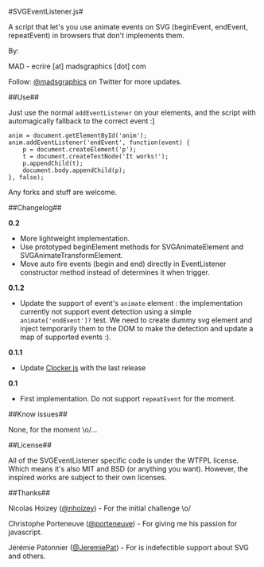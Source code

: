 #SVGEventListener.js#

A script that let's you use animate events on SVG (beginEvent, endEvent, repeatEvent) in browsers that don't implements them.

By:

MAD - ecrire [at] madsgraphics [dot] com


Follow: [@madsgraphics](http://twitter.com/madsgraphics) on Twitter for more updates.

##Use##

Just use the normal `addEventListener` on your elements, and the script with automagically fallback to the correct event :]

    anim = document.getElementById('anim');
    anim.addEventListener('endEvent', function(event) {
        p = document.createElement('p');
        t = document.createTextNode('It works!');
        p.appendChild(t);
        document.body.appendChild(p);
    }, false);

Any forks and stuff are welcome.

##Changelog##

**0.2**

* More lightweight implementation.
* Use prototyped beginElement methods for SVGAnimateElement and SVGAnimateTransformElement.
* Move auto fire events (begin and end) directly in EventListener constructor method instead of determines it when trigger.


**0.1.2**

* Update the support of event's `animate` element : the implementation currently not support event detection using a simple `animate['endEvent']?` test. We need to create dummy svg element and inject temporarily them to the DOM to make the detection and update a map of supported events :).


**0.1.1**

* Update [Clocker.js](https://github.com/madsgraphics/clocker.js) with the last release


**0.1**

* First implementation. Do not support `repeatEvent` for the moment.


##Know issues##

None, for the moment \o/…


##License##

All of the SVGEventListener specific code is under the WTFPL license. Which means it's also MIT and BSD (or anything you want). However, the inspired works are subject to their own licenses.


##Thanks##

Nicolas Hoizey ([@nhoizey](http://twitter.com/nhoizey)) - For the initial challenge \o/

Christophe Porteneuve ([@porteneuve](http://twitter.com/porteneuve)) - For giving me his passion for javascript.

Jérémie Patonnier ([@JeremiePat](http://twitter.com/jeremiepat)) - For is indefectible support about SVG and others.
